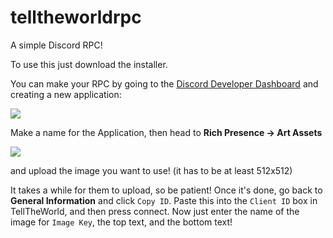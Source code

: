 # telltheworldrpc
A simple Discord RPC!

To use this just download the installer.

You can make your RPC by going to the [Discord Developer Dashboard](https://discord.com/developers) and creating a new application:

![](https://i.imgur.com/drKi4KL.png)

Make a name for the Application, then head to **Rich Presence -> Art Assets**

![](https://i.imgur.com/J8HGmdr.png)

and upload the image you want to use! (it has to be at least 512x512)

It takes a while for them to upload, so be patient! Once it's done, go back to **General Information** and click `Copy ID`. Paste this into the `Client ID` box in TellTheWorld, and then press connect. Now just enter the name of the image for `Image Key`, the top text, and the bottom text!
